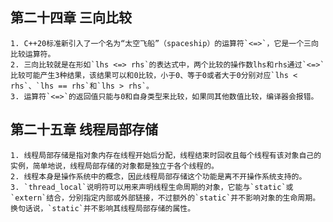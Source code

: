 ## 第二十四章 三向比较

	1. C++20标准新引入了一个名为“太空飞船”（spaceship）的运算符`<=>`，它是一个三向比较运算符。
	2. 三向比较就是在形如`lhs <=> rhs`的表达式中，两个比较的操作数lhs和rhs通过`<=>`比较可能产生3种结果，该结果可以和0比较，小于0、等于0或者大于0分别对应`lhs < rhs`、`lhs == rhs`和`lhs > rhs`。
	3. 运算符`<=>`的返回值只能与0和自身类型来比较，如果同其他数值比较，编译器会报错。

## 第二十五章 线程局部存储

	1. 线程局部存储是指对象内存在线程开始后分配，线程结束时回收且每个线程有该对象自己的实例，简单地说，线程局部存储的对象都是独立于各个线程的。
	2. 线程本身是操作系统中的概念，因此线程局部存储这个功能是离不开操作系统支持的。
	3. `thread_local`说明符可以用来声明线程生命周期的对象，它能与`static`或`extern`结合，分别指定内部或外部链接，不过额外的`static`并不影响对象的生命周期。换句话说，`static`并不影响其线程局部存储的属性。
